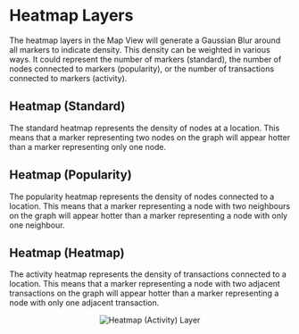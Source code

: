 # Heatmap Layers

The heatmap layers in the Map View will generate a Gaussian Blur around
all markers to indicate density. This density can be weighted in various
ways. It could represent the number of markers (standard), the number of
nodes connected to markers (popularity), or the number of transactions
connected to markers (activity).

## Heatmap (Standard)

The standard heatmap represents the density of nodes at a location. This
means that a marker representing two nodes on the graph will appear
hotter than a marker representing only one node.

## Heatmap (Popularity)

The popularity heatmap represents the density of nodes connected to a
location. This means that a marker representing a node with two
neighbours on the graph will appear hotter than a marker representing a
node with only one neighbour.

## Heatmap (Heatmap)

The activity heatmap represents the density of transactions connected to
a location. This means that a marker representing a node with two
adjacent transactions on the graph will appear hotter than a marker
representing a node with only one adjacent transaction.

<div style="text-align: center">

<img src="../ext/docs/CoreMapView/src/au/gov/asd/tac/constellation/views/mapview/resources/mapview-layers-heatmap.png" alt="Heatmap (Activity)
Layer" />

</div>
